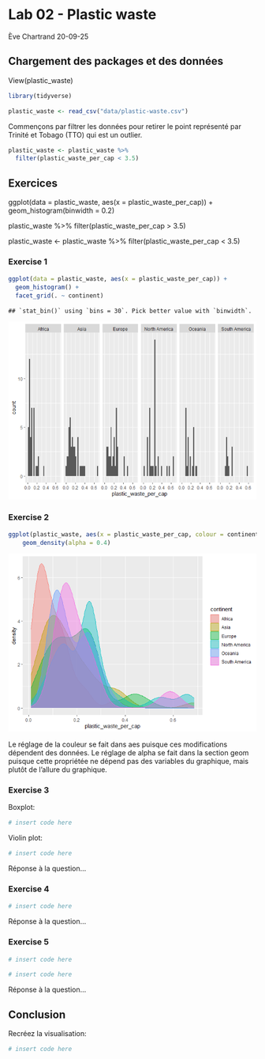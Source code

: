 Lab 02 - Plastic waste
================
Ève Chartrand
20-09-25

## Chargement des packages et des données

View(plastic_waste)

``` r
library(tidyverse) 
```

``` r
plastic_waste <- read_csv("data/plastic-waste.csv")
```

Commençons par filtrer les données pour retirer le point représenté par
Trinité et Tobago (TTO) qui est un outlier.

``` r
plastic_waste <- plastic_waste %>%
  filter(plastic_waste_per_cap < 3.5)
```

## Exercices

ggplot(data = plastic_waste, aes(x = plastic_waste_per_cap)) +
geom_histogram(binwidth = 0.2)

plastic_waste %\>% filter(plastic_waste_per_cap \> 3.5)

plastic_waste \<- plastic_waste %\>% filter(plastic_waste_per_cap \<
3.5)

### Exercise 1

``` r
ggplot(data = plastic_waste, aes(x = plastic_waste_per_cap)) +
  geom_histogram() +
  facet_grid(. ~ continent)
```

    ## `stat_bin()` using `bins = 30`. Pick better value with `binwidth`.

![](lab-02_files/figure-gfm/plastic-waste-continent-1.png)<!-- -->

### Exercise 2

``` r
ggplot(plastic_waste, aes(x = plastic_waste_per_cap, colour = continent, fill = continent)) +
    geom_density(alpha = 0.4)
```

![](lab-02_files/figure-gfm/plastic-waste-density-1.png)<!-- -->

Le réglage de la couleur se fait dans aes puisque ces modifications
dépendent des données. Le réglage de alpha se fait dans la section geom
puisque cette propriétée ne dépend pas des variables du graphique, mais
plutôt de l’allure du graphique.

### Exercise 3

Boxplot:

``` r
# insert code here
```

Violin plot:

``` r
# insert code here
```

Réponse à la question…

### Exercise 4

``` r
# insert code here
```

Réponse à la question…

### Exercise 5

``` r
# insert code here
```

``` r
# insert code here
```

Réponse à la question…

## Conclusion

Recréez la visualisation:

``` r
# insert code here
```
